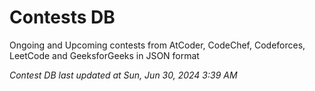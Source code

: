 # Contests DB

Ongoing and Upcoming contests from AtCoder, CodeChef, Codeforces, LeetCode and GeeksforGeeks in JSON format

*Contest DB last updated at Sun, Jun 30, 2024 3:39 AM*  
